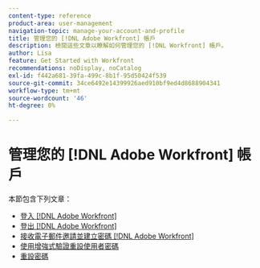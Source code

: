 ```yaml
---
content-type: reference
product-area: user-management
navigation-topic: manage-your-account-and-profile
title: 管理您的 [!DNL Adobe Workfront] 帳戶
description: 檢閱這些文章以瞭解如何管理您的 [!DNL Workfront] 帳戶。
author: Lisa
feature: Get Started with Workfront
recommendations: noDisplay, noCatalog
exl-id: f442a681-39fa-499c-8b1f-95d50424f539
source-git-commit: 34ce6492e14399926aed910bf9ed4d8688904341
workflow-type: tm+mt
source-wordcount: '46'
ht-degree: 0%

---
```


# 管理您的 [!DNL Adobe Workfront] 帳戶

本節包含下列文章：

* [登入 [!DNL Adobe Workfront]](../../../workfront-basics/manage-your-account-and-profile/managing-your-workfront-account/log-in-to-workfront.md)
* [登出 [!DNL Adobe Workfront]](../../../workfront-basics/manage-your-account-and-profile/managing-your-workfront-account/log-out-of-workfront.md)
* [接收電子郵件邀請並建立密碼 [!DNL Adobe Workfront]](../../../workfront-basics/manage-your-account-and-profile/managing-your-workfront-account/receive-email-invitations.md)
* [使用增強式驗證重設使用者密碼](../../../workfront-basics/manage-your-account-and-profile/managing-your-workfront-account/reset-user-password-eauth.md)
* [重設密碼](../../../workfront-basics/manage-your-account-and-profile/managing-your-workfront-account/reset-your-password.md)
